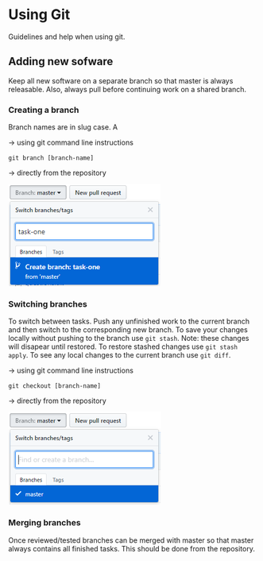# Using Git

Guidelines and help when using git.

## Adding new sofware

Keep all new software on a separate branch so that master is always releasable. Also, always pull before continuing work on a shared branch.

### Creating a branch

Branch names are in slug case.
A 

-> using git command line instructions
```
git branch [branch-name]
```

-> directly from the repository

![](https://raw.githubusercontent.com/kphillips2/MindPalace/master/branch_add.png)

### Switching branches

To switch between tasks. Push any unfinished work to the current branch and then switch to the corresponding new branch.
To save your changes locally without pushing to the branch use ``git stash``. Note: these changes will disapear until restored.
To restore stashed changes use ``git stash apply``.
To see any local changes to the current branch use ``git diff``.

-> using git command line instructions
```
git checkout [branch-name]
```

-> directly from the repository

![](https://raw.githubusercontent.com/kphillips2/MindPalace/master/branch_switching.png)

### Merging branches

Once reviewed/tested branches can be merged with master so that master always contains all finished tasks. This should be done from the repository.
